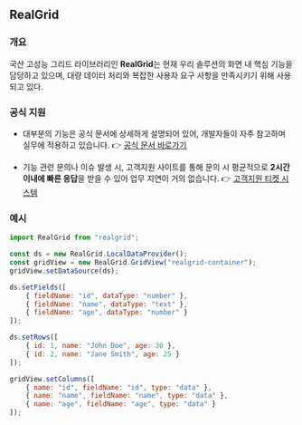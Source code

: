 
## RealGrid

### 개요
국산 고성능 그리드 라이브러리인 **RealGrid**는 현재 우리 솔루션의 화면 내 핵심 기능을 담당하고 있으며, 대량 데이터 처리와 복잡한 사용자 요구 사항을 만족시키기 위해 사용되고 있다.

### 공식 지원

- 대부분의 기능은 공식 문서에 상세하게 설명되어 있어, 개발자들이 자주 참고하며 실무에 적용하고 있습니다.
  👉 [공식 문서 바로가기](https://docs.realgrid.com/)

- 기능 관련 문의나 이슈 발생 시, 고객지원 사이트를 통해 문의 시 평균적으로 **2시간 이내에 빠른 응답**을 받을 수 있어 업무 지연이 거의 없습니다.
  👉 [고객지원 티켓 시스템](https://support.realgrid.com/tickets)

### 예시

```javascript
import RealGrid from "realgrid";

const ds = new RealGrid.LocalDataProvider();
const gridView = new RealGrid.GridView("realgrid-container");
gridView.setDataSource(ds);

ds.setFields([
    { fieldName: "id", dataType: "number" },
    { fieldName: "name", dataType: "text" },
    { fieldName: "age", dataType: "number" }
]);

ds.setRows([
    { id: 1, name: "John Doe", age: 30 },
    { id: 2, name: "Jane Smith", age: 25 }
]);

gridView.setColumns([
    { name: "id", fieldName: "id", type: "data" },
    { name: "name", fieldName: "name", type: "data" },
    { name: "age", fieldName: "age", type: "data" }
]);
```